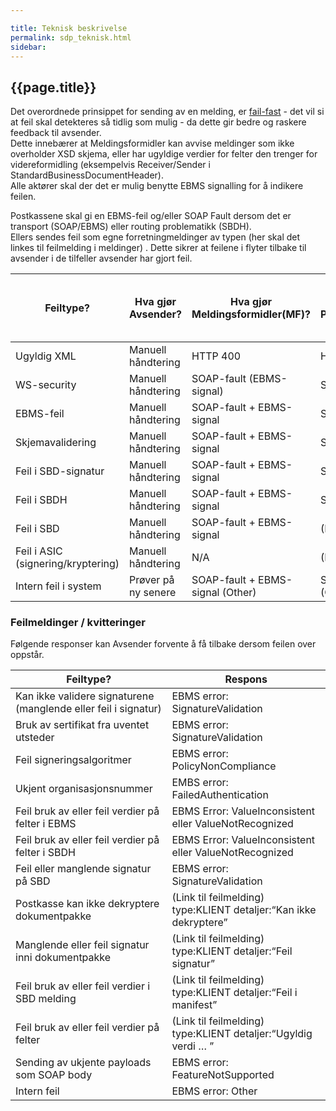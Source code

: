 ```yaml
---

title: Teknisk beskrivelse  
permalink: sdp_teknisk.html
sidebar:
---
```


## {{page.title}}

Det overordnede prinsippet for sending av en melding, er
[fail-fast](http://en.wikipedia.org/wiki/Fail-fast) - det vil si at feil
skal detekteres så tidlig som mulig - da dette gir bedre og raskere
feedback til avsender.  
Dette innebærer at Meldingsformidler kan avvise meldinger som ikke
overholder XSD skjema, eller har ugyldige verdier for felter den trenger
for videreformidling (eksempelvis Receiver/Sender i
StandardBusinessDocumentHeader).  
Alle aktører skal der det er mulig benytte EBMS signalling for å
indikere feilen.

Postkassene skal gi en EBMS-feil og/eller SOAP Fault dersom det er
transport (SOAP/EBMS) eller routing problematikk (SBDH).  
Ellers sendes feil som egne forretningmeldinger av typen (her skal det linkes til feilmelding i meldinger) . Dette sikrer at feilene i
flyter tilbake til avsender i de tilfeller avsender har gjort feil.

| Feiltype?  | Hva gjør Avsender?  | Hva gjør Meldingsformidler(MF)?  | Hva gjør Postkasseleverandør(PK)? | Hva gjør MF hvis PK svarer med soap fault? |
| --- | --- | --- | --- | --- |
| Ugyldig XML                        | Manuell håndtering  | HTTP 400                         | HTTP 400                          | Manuell håndtering                         |
| WS-security                        | Manuell håndtering  | SOAP-fault (EBMS-signal)         | SOAP-fault (EBMS-signal)          | Manuell håndtering                         |
| EBMS-feil                          | Manuell håndtering  | SOAP-fault + EBMS-signal         | SOAP-fault + EBMS-signal          | Manuell håndtering                         |
| Skjemavalidering                   | Manuell håndtering  | SOAP-fault + EBMS-signal         | SOAP-fault + EBMS-signal          | Manuell håndtering                         |
| Feil i SBD-signatur                | Manuell håndtering  | SOAP-fault + EBMS-signal         | SOAP-fault + EBMS-signal          | Manuell håndtering                         |
| Feil i SBDH                        | Manuell håndtering  | SOAP-fault + EBMS-signal         | SOAP-fault + EBMS-signal          | Manuell håndtering                         |
| Feil i SBD                         | Manuell håndtering  | SOAP-fault + EBMS-signal         | (Link til feilmelding)  | N/A                                        |
| Feil i ASIC (signering/kryptering) | Manuell håndtering  | N/A                              | (Link til feilmelding)  | N/A                                        |
| Intern feil i system               | Prøver på ny senere | SOAP-fault + EBMS-signal (Other) | SOAP-fault + EBMS-signal (Other)  | Prøver på ny senere                        |

### Feilmeldinger / kvitteringer

Følgende responser kan Avsender forvente å få tilbake dersom feilen over
oppstår.

| Feiltype?  | Respons   |
| --- | --- |
| Kan ikke validere signaturene (manglende eller feil i signatur) | EBMS error: SignatureValidation                                             |
| Bruk av sertifikat fra uventet utsteder                         | EBMS error: SignatureValidation                                             |
| Feil signeringsalgoritmer                                       | EBMS error: PolicyNonCompliance                                             |
| Ukjent organisasjonsnummer                                      | EMBS error: FailedAuthentication                                            |
| Feil bruk av eller feil verdier på felter i EBMS                | EBMS Error: ValueInconsistent eller ValueNotRecognized                      |
| Feil bruk av eller feil verdier på felter i SBDH                | EBMS Error: ValueInconsistent eller ValueNotRecognized                      |
| Feil eller manglende signatur på SBD                            | EBMS error: SignatureValidation                                             |
| Postkasse kan ikke dekryptere dokumentpakke                     | (Link til feilmelding) type:KLIENT detaljer:“Kan ikke dekryptere” |
| Manglende eller feil signatur inni dokumentpakke                | (Link til feilmelding) type:KLIENT detaljer:“Feil signatur”       |
| Feil bruk av eller feil verdier i SBD melding                   | (Link til feilmelding) type:KLIENT detaljer:“Feil i manifest”     |
| Feil bruk av eller feil verdier på felter                       | (Link til feilmelding) type:KLIENT detaljer:“Ugyldig verdi … ”    |
| Sending av ukjente payloads som SOAP body                       | EBMS error: FeatureNotSupported                                             |
| Intern feil                                                     | EBMS error: Other                                                           |
